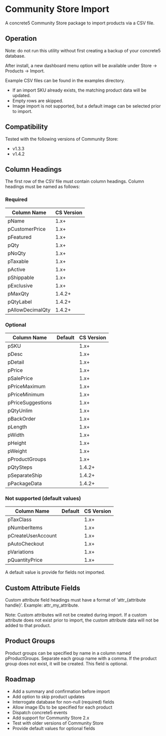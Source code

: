 # Community Store Import
A concrete5 Community Store package to import products via a CSV file.

## Operation
Note: do not run this utility without first creating a backup of your concrete5 database.

After install, a new dashboard menu option will be available under Store -> Products -> Import.

Example CSV files can be found in the examples directory.

* If an import SKU already exists, the matching product data will be updated.
* Empty rows are skipped.
* Image import is not supported, but a default image can be selected prior to import.

## Compatibility

Tested with the following versions of Community Store:

* v1.3.3
* v1.4.2

## Column Headings
The first row of the CSV file must contain column headings. Column headings must be named as follows:

### Required
Column Name | CS Version
----------- | ----------
pName | 1.x+
pCustomerPrice | 1.x+
pFeatured | 1.x+
pQty | 1.x+
pNoQty | 1.x+
pTaxable | 1.x+
pActive | 1.x+
pShippable | 1.x+
pExclusive | 1.x+
pMaxQty | 1.4.2+
pQtyLabel | 1.4.2+
pAllowDecimalQty | 1.4.2+

### Optional
Column Name | Default | CS Version
----------- | ------- | ----------
pSKU | | 1.x+
pDesc | | 1.x+
pDetail | | 1.x+
pPrice | | 1.x+
pSalePrice | | 1.x+
pPriceMaximum | | 1.x+
pPriceMinimum | | 1.x+
pPriceSuggestions | | 1.x+
pQtyUnlim | | 1.x+
pBackOrder | | 1.x+
pLength | | 1.x+
pWidth | | 1.x+
pHeight | | 1.x+
pWeight | | 1.x+
pProductGroups | | 1.x+
pQtySteps | | 1.4.2+
pSeparateShip | | 1.4.2+
pPackageData | | 1.4.2+

### Not supported (default values)
Column Name | Default | CS Version
----------- | ------- | ----------
pTaxClass | | 1.x+
pNumberItems | | 1.x+
pCreateUserAccount | | 1.x+
pAutoCheckout | | 1.x+
pVariations | | 1.x+
pQuantityPrice | | 1.x+

A default value is provide for fields not imported.

## Custom Attribute Fields
Custom attribute field headings must have a format of ‘attr_{attribute handle}’. Example: attr_my_attribute.

Note: Custom attributes will not be created during import. If a custom attribute does not exist prior to import, the custom attribute data will not be added to that product.

## Product Groups
Product groups can be specified by name in a column named pProductGroups. Separate each group name with a comma.  If the product group does not exist, it will be created. This field is optional.

## Roadmap
* Add a summary and confirmation before import
* Add option to skip product updates
* Interrogate database for non-null (required) fields
* Allow image IDs to be specified for each product
* Dispatch concrete5 events
* Add support for Community Store 2.x
* Test with older versions of Community Store
* Provide default values for optional fields

